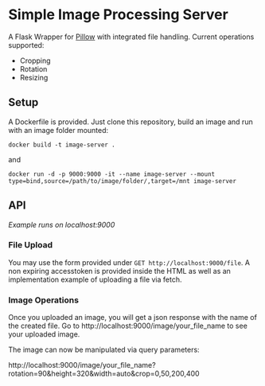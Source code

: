 # Simple Image Processing Server

A Flask Wrapper for [Pillow](https://pillow.readthedocs.io/en/stable/) with integrated file handling.
Current operations supported:
- Cropping
- Rotation
- Resizing


## Setup

A Dockerfile is provided. Just clone this repository, build an image and run with an image folder mounted:

`docker build -t image-server .`

and

`docker run -d -p 9000:9000 -it --name image-server --mount type=bind,source=/path/to/image/folder/,target=/mnt image-server`


## API
*Example runs on localhost:9000*
### File Upload

You may use the form provided under `GET http://localhost:9000/file`. A non expiring accesstoken is provided inside the HTML as well as an implementation example of uploading a file via fetch. 

### Image Operations

Once you uploaded an image, you will get a json response with the name of the created file. Go to http://localhost:9000/image/your_file_name to see your uploaded image. 

The image can now be manipulated via query parameters:

http://localhost:9000/image/your_file_name?rotation=90&height=320&width=auto&crop=0,50,200,400



